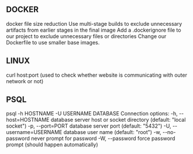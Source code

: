 ## DOCKER
docker file size reduction
Use multi-stage builds to exclude unnecessary artifacts from earlier stages in the final image
Add a .dockerignore file to our project to exclude unnecessary files or directories
Change our Dockerfile to use smaller base images.

## LINUX 
curl host:port (used to check whether website is communicating with outer network or not)

## PSQL
psql -h HOSTNAME -U USERNAME DATABASE
Connection options:
  -h, --host=HOSTNAME      database server host or socket directory (default: "local socket")
  -p, --port=PORT          database server port (default: "5432")
  -U, --username=USERNAME  database user name (default: "root")
  -w, --no-password        never prompt for password
  -W, --password           force password prompt (should happen automatically)
